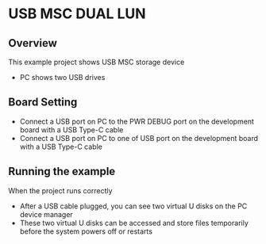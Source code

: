 # USB MSC DUAL LUN

## Overview

This  example project shows  USB MSC storage device

- PC shows two USB drives

## Board Setting

- Connect a USB port on PC to the PWR DEBUG port on the development board with a USB Type-C cable
- Connect a USB port on PC to one of USB port on the development board with a USB Type-C cable

## Running the example

When the project runs correctly

- After a USB cable plugged, you can see two virtual U disks on the PC device manager
- These two virtual U disks can be accessed and store files temporarily before the system powers off or restarts
